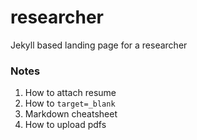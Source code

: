 # researcher

Jekyll based landing page for a researcher

### Notes

1. How to attach resume
2. How to `target=_blank`
3. Markdown cheatsheet
4. How to upload pdfs
